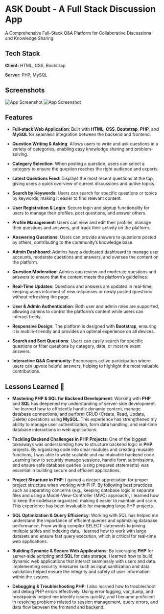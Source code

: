 
# ASK Doubt - A Full Stack Discussion App

 A Comprehensive Full-Stack Q&A Platform for Collaborative Discussions and Knowledge Sharing
## Tech Stack

**Client:** HTML, CSS, Bootstrap

**Server:** PHP, MySQL

## Screenshots

![App Screenshot](https://github.com/Subhadro/Currency_converter/blob/21045855f437a1a824c3c1754a272631401642c2/currency.jpeg)
![App Screenshot](https://mega.nz/file/0yZ0XT5J#JN6zZcg6sTj6UvtJ394qmn8rNZ-7eMPCrJ47Lx-J6Xo)

## Features

- **Full-stack Web Application**: Built with **HTML**, **CSS**, **Bootstrap**, **PHP**, and **MySQL** for seamless integration between the backend and frontend.

- **Question Writing & Asking**: Allows users to write and ask questions in a variety of categories, enabling easy knowledge sharing and problem-solving.

- **Category Selection**: When posting a question, users can select a category to ensure the question reaches the right audience and experts.

- **Latest Questions Feed**: Displays the most recent questions at the top, giving users a quick overview of current discussions and active topics.

- **Search by Keywords**: Users can search for specific questions or topics by keywords, making it easier to find relevant content.

- **User Registration & Login**: Secure login and signup functionality for users to manage their profiles, post questions, and answer others.

- **Profile Management**: Users can view and edit their profiles, manage their questions and answers, and track their activity on the platform.

- **Answering Questions**: Users can provide answers to questions posted by others, contributing to the community’s knowledge base.

- **Admin Dashboard**: Admins have a dedicated dashboard to manage user accounts, moderate questions and answers, and oversee the content on the platform.

- **Question Moderation**: Admins can review and moderate questions and answers to ensure that the content meets the platform’s guidelines.

- **Real-Time Updates**: Questions and answers are updated in real-time, keeping users informed of new responses or newly posted questions without refreshing the page.

- **User & Admin Authentication**: Both user and admin roles are supported, allowing admins to control the platform’s content while users can interact freely.

- **Responsive Design**: The platform is designed with **Bootstrap**, ensuring it is mobile-friendly and provides an optimal experience on all devices.

- **Search and Sort Questions**: Users can easily search for specific questions or filter questions by category, date, or most relevant answers.

- **Interactive Q&A Community**: Encourages active participation where users can upvote helpful answers, helping to highlight the most valuable contributions.
## Lessons Learned 🎯

- **Mastering PHP & SQL for Backend Development**: Working with **PHP** and **SQL** has deepened my understanding of server-side development. I’ve learned how to efficiently handle dynamic content, manage database connections, and perform CRUD (Create, Read, Update, Delete) operations using **MySQL**. This experience has strengthened my ability to manage user authentication, form data handling, and real-time database interactions in web applications.

- **Tackling Backend Challenges in PHP Projects**: One of the biggest takeaways was understanding how to structure backend logic in **PHP** projects. By organizing code into clear modules and creating reusable functions, I was able to write scalable and maintainable backend code. Learning how to securely manage sessions, handle form submissions, and ensure safe database queries (using prepared statements) was essential in building secure and efficient applications.

- **Project Structure in PHP**: I gained a deeper appreciation for proper project structure when working with PHP. By following best practices such as separating concerns (e.g., keeping database logic in separate files and using a Model-View-Controller (MVC) approach), I learned how to keep the codebase organized, making it easier to maintain and scale. This experience has been invaluable for managing large PHP projects.

- **SQL Optimization & Query Efficiency**: Working with SQL has helped me understand the importance of efficient queries and optimizing database performance. From writing complex SELECT statements to joining multiple tables and indexing data, I learned how to work with large datasets and ensure fast query execution, which is critical for real-time web applications.

- **Building Dynamic & Secure Web Applications**: By leveraging **PHP** for server-side scripting and **SQL** for data storage, I learned how to build dynamic web applications that interact seamlessly with users and data. Implementing security measures such as input sanitization and data validation helped ensure the integrity and safety of user information within the system.

- **Debugging & Troubleshooting PHP**: I also learned how to troubleshoot and debug PHP errors effectively. Using error logging, var_dump, and breakpoints helped me identify issues quickly, and I became proficient in resolving problems related to session management, query errors, and data flow between the frontend and backend.
